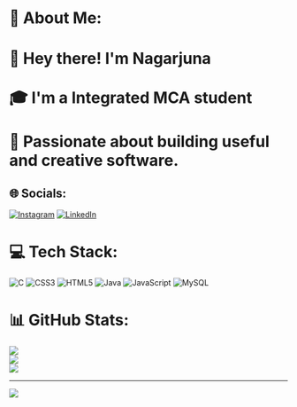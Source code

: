# 💫 About Me:
# 👋 Hey there! I'm Nagarjuna<br><br>🎓 I'm a Integrated MCA student<br><br>🚀 Passionate about building useful and creative software.


## 🌐 Socials:
[![Instagram](https://img.shields.io/badge/Instagram-%23E4405F.svg?logo=Instagram&logoColor=white)](https://instagram.com/_nagarjun07_) [![LinkedIn](https://img.shields.io/badge/LinkedIn-%230077B5.svg?logo=linkedin&logoColor=white)](https://linkedin.com/in/s-nagarjuna) 

# 💻 Tech Stack:
![C](https://img.shields.io/badge/c-%2300599C.svg?style=plastic&logo=c&logoColor=white) ![CSS3](https://img.shields.io/badge/css3-%231572B6.svg?style=plastic&logo=css3&logoColor=white) ![HTML5](https://img.shields.io/badge/html5-%23E34F26.svg?style=plastic&logo=html5&logoColor=white) ![Java](https://img.shields.io/badge/java-%23ED8B00.svg?style=plastic&logo=openjdk&logoColor=white) ![JavaScript](https://img.shields.io/badge/javascript-%23323330.svg?style=plastic&logo=javascript&logoColor=%23F7DF1E) ![MySQL](https://img.shields.io/badge/mysql-4479A1.svg?style=plastic&logo=mysql&logoColor=white)
# 📊 GitHub Stats:
![](https://github-readme-stats.vercel.app/api?username=SNagarjuna07&theme=catppuccin_latte&hide_border=false&include_all_commits=false&count_private=false)<br/>
![](https://nirzak-streak-stats.vercel.app/?user=SNagarjuna07&theme=catppuccin_latte&hide_border=false)<br/>
![](https://github-readme-stats.vercel.app/api/top-langs/?username=SNagarjuna07&theme=catppuccin_latte&hide_border=false&include_all_commits=false&count_private=false&layout=compact)

---
[![](https://visitcount.itsvg.in/api?id=SNagarjuna07&icon=0&color=0)](https://visitcount.itsvg.in)
